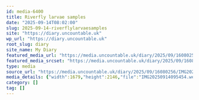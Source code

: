 ```yaml
---
id: media-6400
title: Riverfly larvae samples
date: "2025-09-14T08:02:00"
slug: 2025-09-14-riverflylarvaesamples
site: "https://diary.uncountable.uk"
wp_url: "https://diary.uncountable.uk"
root_slug: diary
site_name: My Diary
featured_media_url: "https://media.uncountable.uk/diary/2025/09/16080256/IMG20250914095454.webp"
featured_media_srcset: "https://media.uncountable.uk/diary/2025/09/16080256/IMG20250914095454-235x300.webp 235w, https://media.uncountable.uk/diary/2025/09/16080256/IMG20250914095454-801x1024.webp 801w, https://media.uncountable.uk/diary/2025/09/16080256/IMG20250914095454-150x150.webp 150w, https://media.uncountable.uk/diary/2025/09/16080256/IMG20250914095454-501x640.webp 501w, https://media.uncountable.uk/diary/2025/09/16080256/IMG20250914095454.webp 1679w"
type: media
source_url: "https://media.uncountable.uk/diary/2025/09/16080256/IMG20250914095454.webp"
media_details: {"width":1679,"height":2146,"file":"IMG20250914095454.webp","filesize":197544,"sizes":{"medium":{"file":"IMG20250914095454-235x300.webp","width":235,"height":300,"filesize":30416,"mime_type":"image/webp","source_url":"https://media.uncountable.uk/diary/2025/09/16080256/IMG20250914095454-235x300.webp"},"large":{"file":"IMG20250914095454-801x1024.webp","width":801,"height":1024,"filesize":123230,"mime_type":"image/webp","source_url":"https://media.uncountable.uk/diary/2025/09/16080256/IMG20250914095454-801x1024.webp"},"thumbnail":{"file":"IMG20250914095454-150x150.webp","width":150,"height":150,"filesize":18186,"mime_type":"image/webp","source_url":"https://media.uncountable.uk/diary/2025/09/16080256/IMG20250914095454-150x150.webp"},"mobwidth":{"file":"IMG20250914095454-501x640.webp","width":501,"height":640,"filesize":71804,"mime_type":"image/webp","source_url":"https://media.uncountable.uk/diary/2025/09/16080256/IMG20250914095454-501x640.webp"},"full":{"file":"IMG20250914095454.webp","width":1679,"height":2146,"mime_type":"image/webp","source_url":"https://media.uncountable.uk/diary/2025/09/16080256/IMG20250914095454.webp"}},"image_meta":{"aperture":"0","credit":"","camera":"","caption":"","created_timestamp":"0","copyright":"","focal_length":"0","iso":"0","shutter_speed":"0","title":"","orientation":"0","keywords":[]}}
category: []
tag: []
---
```



